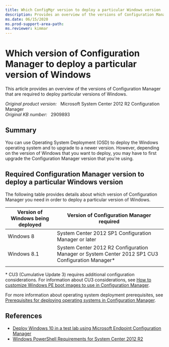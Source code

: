 ```yaml
---
title: Which ConfigMgr version to deploy a particular Windows version
description: Provides an overview of the versions of Configuration Manager that correspond to particular versions of Windows in a Windows installation scenario.
ms.date: 06/15/2020
ms.prod-support-area-path:
ms.reviewer: kimmar
---
```

# Which version of Configuration Manager to deploy a particular version of Windows

This article provides an overview of the versions of Configuration Manager that are required to deploy particular versions of Windows.

_Original product version:_ &nbsp; Microsoft System Center 2012 R2 Configuration Manager  
_Original KB number:_ &nbsp; 2909893

## Summary

You can use Operating System Deployment (OSD) to deploy the Windows operating system and to upgrade to a newer version. However, depending on the version of Windows that you want to deploy, you may have to first upgrade the Configuration Manager version that you're using.

## Required Configuration Manager version to deploy a particular Windows version

The following table provides details about which version of Configuration Manager you need in order to deploy a particular version of Windows.

|Version of Windows being deployed| Version of Configuration Manager required |
|---|---|
|Windows 8|System Center 2012 SP1 Configuration Manager or later|
|Windows 8.1|System Center 2012 R2 Configuration Manager or System Center 2012 SP1 CU3 Configuration Manager*|
|||

\* CU3 (Cumulative Update 3) requires additional configuration considerations. For information about CU3 considerations, see [How to customize Windows PE boot images to use in Configuration Manager](/previous-versions/system-center/system-center-2012-R2/dn387582(v=technet.10)?redirectedfrom=MSDN).

For more information about operating system deployment prerequisites, see [Prerequisites for deploying operating systems in Configuration Manager](/previous-versions/system-center/system-center-2012-R2/gg682187(v=technet.10)?redirectedfrom=MSDN).

## References

- [Deploy Windows 10 in a test lab using Microsoft Endpoint Configuration Manager](/windows/deployment/windows-10-poc-sc-config-mgr)
- [Windows PowerShell Requirements for System Center 2012 R2](/previous-versions/system-center/system-center-2012-R2/dn281932(v=sc.12)?redirectedfrom=MSDN)
